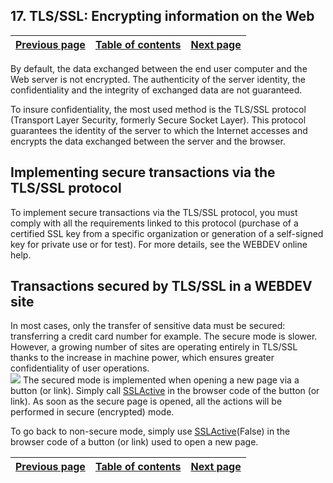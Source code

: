 
## 17. TLS/SSL: Encrypting information on the Web
			

| [Previous page](../Concepts_WB/1410087474.md) | [Table of contents](../Concepts_WB/1410087102.md) | [Next page](../Concepts_WB/1410087476.md) |
| --- | --- | --- |



<a name="NOTE1"></a>
<a name="NOTE1_1"></a>
By default, the data exchanged between the end user computer and the Web server is not encrypted. The authenticity of the server identity, the confidentiality and the integrity of exchanged data are not guaranteed.

To insure confidentiality, the most used method is the TLS/SSL protocol (Transport Layer Security, formerly Secure Socket Layer). This protocol guarantees the identity of the server to which the Internet accesses and encrypts the data exchanged between the server and the browser.

<a name="NOTE2"></a>
<a name="NOTE2_1"></a>


## Implementing secure transactions via the TLS/SSL protocol
<a name="implementing_secure_transactions_via_the_tlsssl_protocol_ELTTEXTE000135"></a>
To implement secure transactions via the TLS/SSL protocol, you must comply with all the requirements linked to this protocol (purchase of a certified SSL key from a specific organization or generation of a self-signed key for private use or for test). For more details, see the WEBDEV online help.

<a name="NOTE3"></a>
<a name="NOTE3_1"></a>


## Transactions secured by TLS/SSL in a WEBDEV site
<a name="transactions_secured_tlsssl_webdev_site_ELTTEXTE000159"></a>
In most cases, only the transfer of sensitive data must be secured: transferring a credit card number for example. The secure mode is slower. However, a growing number of sites are operating entirely in TLS/SSL thanks to the increase in machine power, which ensures greater confidentiality of user operations.<br>![](https://doc.pcsoft.fr/en-US/images/image.awp?langid=3&name=P4-TLS-SSL%20Crypter%20les%20informations%20sur%20le%20web.gif)
The secured mode is implemented when opening a new page via a button (or link). Simply call [SSLActive](../WDLang2/3012014.md) in the browser code of the button (or link). As soon as the secure page is opened, all the actions will be performed in secure (encrypted) mode.

To go back to non-secure mode, simply use [SSLActive](../WDLang2/3012014.md)(False) in the browser code of a button (or link) used to open a new page.

| [Previous page](../Concepts_WB/1410087474.md) | [Table of contents](../Concepts_WB/1410087102.md) | [Next page](../Concepts_WB/1410087476.md) |
| --- | --- | --- |




